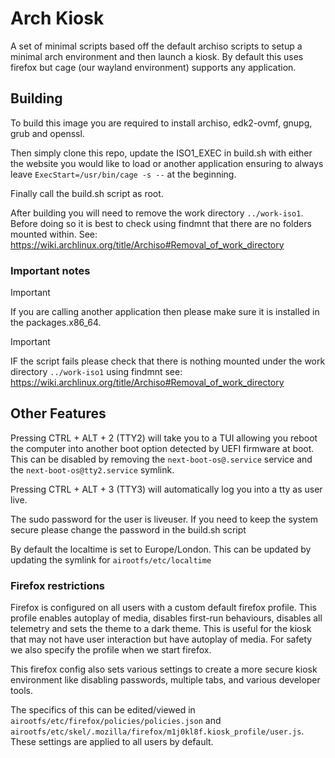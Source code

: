 # Arch Kiosk

A set of minimal scripts based off the default archiso scripts to setup a minimal arch environment and then launch a kiosk.
By default this uses firefox but cage (our wayland environment) supports any application.

## Building

To build this image you are required to install archiso, edk2-ovmf, gnupg, grub and openssl.

Then simply clone this repo, update the ISO1_EXEC in build.sh with either the website you would like to load or another application ensuring to always leave `ExecStart=/usr/bin/cage -s --` at the beginning.

Finally call the build.sh script as root.

After building you will need to remove the work directory `../work-iso1`. Before doing so it is best to check using findmnt that there are no folders mounted within. See: https://wiki.archlinux.org/title/Archiso#Removal_of_work_directory

### Important notes

> [!IMPORTANT]
> If you are calling another application then please make sure it is installed in the packages.x86_64.

> [!IMPORTANT]
> IF the script fails please check that there is nothing mounted under the work directory `../work-iso1` using findmnt see: https://wiki.archlinux.org/title/Archiso#Removal_of_work_directory

## Other Features

Pressing CTRL + ALT + 2 (TTY2) will take you to a TUI allowing you reboot the computer into another boot option detected by UEFI firmware at boot. This can be disabled by removing the `next-boot-os@.service` service and the `next-boot-os@tty2.service` symlink.

Pressing CTRL + ALT + 3 (TTY3) will automatically log you into a tty as user live.

The sudo password for the user is liveuser. If you need to keep the system secure please change the password in the build.sh script

By default the localtime is set to Europe/London. This can be updated by updating the symlink for `airootfs/etc/localtime`

### Firefox restrictions

Firefox is configured on all users with a custom default firefox profile. This profile enables autoplay of media, disables first-run behaviours, disables all telemetry and sets the theme to a dark theme. This is useful for the kiosk that may not have user interaction but have autoplay of media. For safety we also specify the profile when we start firefox.

This firefox config also sets various settings to create a more secure kiosk environment like disabling passwords, multiple tabs, and various developer tools.

The specifics of this can be edited/viewed in `airootfs/etc/firefox/policies/policies.json` and `airootfs/etc/skel/.mozilla/firefox/m1j0kl8f.kiosk_profile/user.js`. These settings are applied to all users by default.

